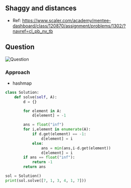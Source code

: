 
## Shaggy and distances
- Ref: https://www.scaler.com/academy/mentee-dashboard/class/120870/assignment/problems/1302/?navref=cl_pb_nv_tb

## Question
![Question](http://ankit-portfolio.s3-ap-southeast-1.amazonaws.com/images/datastructures/scaler/032-shaggy-and-distances-question.png)

### Approach
- hashmap

```py
class Solution:
    def solve(self, A):
        d = {}

        for element in A:
            d[element] = -1

        ans = float("inf")
        for i,element in enumerate(A):
            if d.get(element) == -1:
                d[element] = i
            else:
                ans = min(ans,i-d.get(element))
                d[element] = i
        if ans == float("inf"):
            return -1
        return ans

sol = Solution()
print(sol.solve([7, 1, 3, 4, 1, 7]))
```